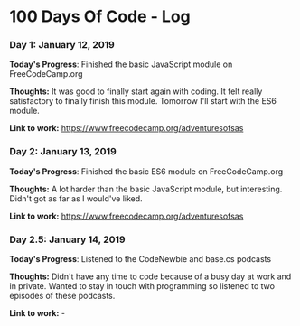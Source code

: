 # 100 Days Of Code - Log

### Day 1: January 12, 2019

**Today's Progress**: Finished the basic JavaScript module on FreeCodeCamp.org 

**Thoughts:** It was good to finally start again with coding. It felt really satisfactory to finally finish this module. Tomorrow I'll start with the ES6 module. 

**Link to work:** https://www.freecodecamp.org/adventuresofsas

### Day 2: January 13, 2019

**Today's Progress**: Finished the basic ES6 module on FreeCodeCamp.org 

**Thoughts:** A lot harder than the basic JavaScript module, but interesting. Didn't got as far as I would've liked.

**Link to work:** https://www.freecodecamp.org/adventuresofsas

### Day 2.5: January 14, 2019

**Today's Progress**: Listened to the CodeNewbie and base.cs podcasts

**Thoughts:** Didn't have any time to code because of a busy day at work and in private. Wanted to stay in touch with programming so listened to two episodes of these podcasts.

**Link to work:** -
